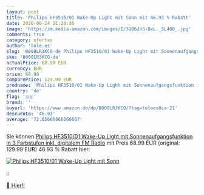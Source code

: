 ```yaml
---
layout: post
title: 'Philips HF3510/01 Wake-Up Light mit Sonn mit 46.93 % Rabatt'
date: 2020-08-24 11:20:36
image: 'https://m.media-amazon.com/images/I/3106Jn5-BeL._SL400_.jpg'
comments: true
category: ofertas
author: 'tole.es'
slug: 'B008LR3KCO-de Philips HF3510/01 Wake-Up Light mit Sonnenaufgangsfunktion...'
sku: 'B008LR3KCO-de'
actualPrice: 68.99 EUR
currency: EUR
price: 68.99
comparePrice: 129.99 EUR
prodname: 'Philips HF3510/01 Wake-Up Light mit Sonnenaufgangsfunktion in 3 Farbstufen inkl. digitalem FM Radio'
country: 'de'
flag: '🇩🇪'
brand: ''
buyurl: 'https://www.amazon.de/dp/B008LR3KCO/?tag=tolees0ca-21'
descuento: '46.93'
average: '72.65666666666667'
---
```


Sie können [Philips HF3510/01 Wake-Up Light mit Sonnenaufgangsfunktion in 3 Farbstufen inkl. digitalem FM Radio](https://www.amazon.de/dp/B008LR3KCO/?tag=tolees0ca-21) mit Preis 68.99 EUR (original: 129.99 EUR) 46.93 % Rabatt hier:

[![Philips HF3510/01 Wake-Up Light mit Sonn](https://m.media-amazon.com/images/I/3106Jn5-BeL._SL400_.jpg)](https://www.amazon.de/dp/B008LR3KCO/?tag=tolees0ca-21)

ℹ️:


[🛒 Hier!!](https://www.amazon.de/dp/B008LR3KCO/?tag=tolees0ca-21)
